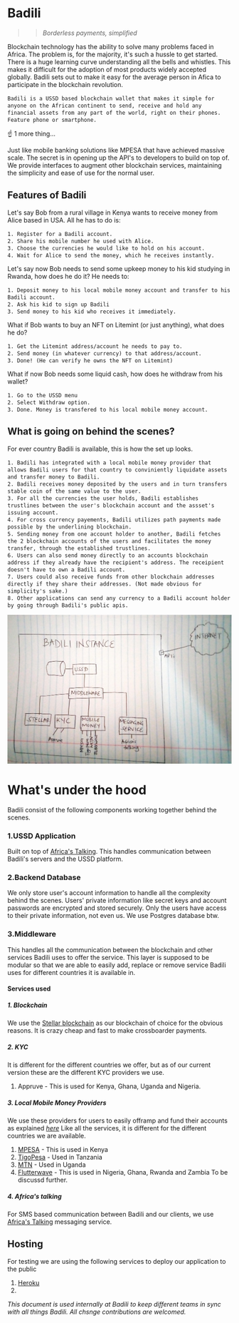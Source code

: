 # **Badili** 
 >> *Borderless payments, simplified*

Blockchain technology has the ability to solve many problems faced in Africa. The problem is, for the majority, it's such a hussle to get started. There is a huge learning curve understanding all the bells and whistles. This makes it difficult for the adoption of most products widely accepted globally. Badili sets out to make it easy for the average person in Afica to participate in the blockchain revolution. 

    Badili is a USSD based blockchain wallet that makes it simple for anyone on the African continent to send, receive and hold any financial assets from any part of the world, right on their phones. Feature phone or smartphone.
    
:point_up: 1 more thing...

Just like mobile banking solutions like MPESA that have achieved massive scale. The secret is in opening up the API's to developers to build on top of. We provide interfaces to augment other blockchain services, maintaining the simplicity and ease of use for the normal user.

## Features of Badili
Let's say Bob from a rural village in Kenya wants to receive money from Alice based in USA. 
All he has to do is:

    1. Register for a Badili account.
    2. Share his mobile number he used with Alice.
    3. Choose the currencies he would like to hold on his account.
    4. Wait for Alice to send the money, which he receives instantly.
    

Let's say now Bob needs to send some upkeep money to his kid studying in Rwanda, how does he do it?
He needs to:

    1. Deposit money to his local mobile money account and transfer to his Badili account.
    2. Ask his kid to sign up Badili
    3. Send money to his kid who receives it immediately.
    
What if Bob wants to buy an NFT on Litemint (or just anything), what does he do?

    1. Get the Litemint address/account he needs to pay to.
    2. Send money (in whatever currency) to that address/account.
    3. Done! (He can verify he owns the NFT on Litemint)
    
What if now Bob needs some liquid cash, how does he withdraw from his wallet?

    1. Go to the USSD menu 
    2. Select Withdraw option.
    3. Done. Money is transfered to his local mobile money account.
    
## What is going on behind the scenes?

For ever country Badili is available, this is how the set up looks.

    1. Badili has integrated with a local mobile money provider that allows Badili users for that country to conviniently liquidate assets and transfer money to Badili.
    2. Badili receives money deposited by the users and in turn transfers stable coin of the same value to the user.
    3. For all the currencies the user holds, Badili establishes trustlines between the user's blockchain account and the assset's issuing account.
    4. For cross currency payements, Badili utilizes path payments made possible by the underlining blockchain.
    5. Sending money from one account holder to another, Badili fetches the 2 blockchain accounts of the users and facilitates the money transfer, through the established trustlines.
    6. Users can also send money directly to an accounts blockchain address if they already have the recipient's address. The receipient doesn't have to own a Badili account. 
    7. Users could also receive funds from other blockchain addresses directly if they share their addresses. (Not made obvious for simplicity's sake.)
    8. Other applications can send any currency to a Badili account holder by going through Badili's public apis.
    
![Image of badili stack](/badili.jpg)

# What's under the hood
Badili consist of the following components working together behind the scenes.

### **1.USSD Application**
Built on top of [Africa's Talking](https://africastalking.com/ussd). This handles communication between Badili's servers and the USSD platform.
### **2.Backend Database**
We only store user's account information to handle all the complexity behind the scenes. Users' private information like secret keys and account passwords are encrypted and stored securely. Only the users have access to their private information, not even us.
We use Postgres database btw.
### **3.Middleware**
This handles all the communication between the blockchain and other services Badili uses to offer the service. This layer is supposed to be modular so that we are able to easily add, replace or remove service Badili uses for different countries it is available in.



#### **Services used**
##### 1. Blockchain
We use the [Stellar blockchain](https://stellar.org/) as our blockchain of choice for the obvious reasons. It is crazy cheap and fast to make crossboarder payments.
##### 2. KYC
It is different for the different countries we offer, but as of our current version these are the different KYC providers we use.
1. Appruve - This is used for Kenya, Ghana, Uganda and Nigeria.

##### 3. Local Mobile Money Providers
We use these providers for users to easily offramp and fund their accounts as explained [*here*]()
Like all the services, it is different for the different countries we are available.
1. [MPESA](https://www.safaricom.co.ke/m-pesa) - This is used in Kenya
2. [TigoPesa](https://www.tigo.co.tz/tigo-pesa-for-developers) - Used in Tanzania
3. [MTN](https://momodeveloper.mtn.com/) - Used in Uganda
4. [Flutterwave](https://flutterwave.com/ke/) - This is used in Nigeria, Ghana, Rwanda and Zambia
To be discussd further.

##### 4. Africa's talking 
For SMS based communication between Badili and our clients, we use [Africa's Talking](https://africastalking.com/sms) messaging service.

## Hosting
For testing we are using the following services to deploy our application to the public
1. [Heroku](https://heroku.com/)
2. 

*This document is used internally at Badili to keep different teams in sync with all things Badili.*
*All chsnge contributions are welcomed.*
















    
